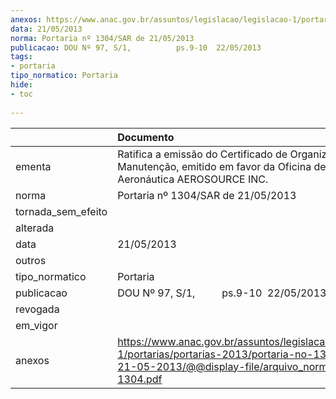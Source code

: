 ```yaml
---
anexos: https://www.anac.gov.br/assuntos/legislacao/legislacao-1/portarias/portarias-2013/portaria-no-1304-sar-de-21-05-2013/@@display-file/arquivo_norma/PA2013-1304.pdf
data: 21/05/2013
norma: Portaria nº 1304/SAR de 21/05/2013
publicacao: DOU Nº 97, S/1,          ps.9-10  22/05/2013
tags:
- portaria
tipo_normatico: Portaria
hide: 
- toc 
 
---
```


|                    | Documento                                                                                                                                                         |
|:-------------------|:------------------------------------------------------------------------------------------------------------------------------------------------------------------|
| ementa             | Ratifica a emissão do Certificado de Organização de Manutenção, emitido em favor da Oficina de Manutenção Aeronáutica AEROSOURCE INC.                             |
| norma              | Portaria nº 1304/SAR de 21/05/2013                                                                                                                                |
| tornada_sem_efeito |                                                                                                                                                                   |
| alterada           |                                                                                                                                                                   |
| data               | 21/05/2013                                                                                                                                                        |
| outros             |                                                                                                                                                                   |
| tipo_normatico     | Portaria                                                                                                                                                          |
| publicacao         | DOU Nº 97, S/1,          ps.9-10  22/05/2013                                                                                                                      |
| revogada           |                                                                                                                                                                   |
| em_vigor           |                                                                                                                                                                   |
| anexos             | https://www.anac.gov.br/assuntos/legislacao/legislacao-1/portarias/portarias-2013/portaria-no-1304-sar-de-21-05-2013/@@display-file/arquivo_norma/PA2013-1304.pdf |